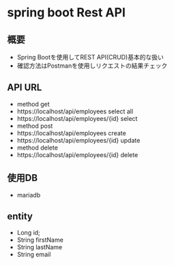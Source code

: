 # spring boot Rest API

## 概要
- Spring Bootを使用してREST API(CRUD)基本的な扱い
- 確認方法はPostmanを使用しリクエストの結果チェック

## API URL
- method get
- https://localhost/api/employees select all 
- https://localhost/api/employees/{id} select 
- method post
- https://localhost/api/employees create
- https://localhost/api/employees/{id} update
- method delete
- https://localhost/api/employees/{id} delete

## 使用DB
- mariadb

## entity
- Long id;
- String firstName
- String lastName
- String email